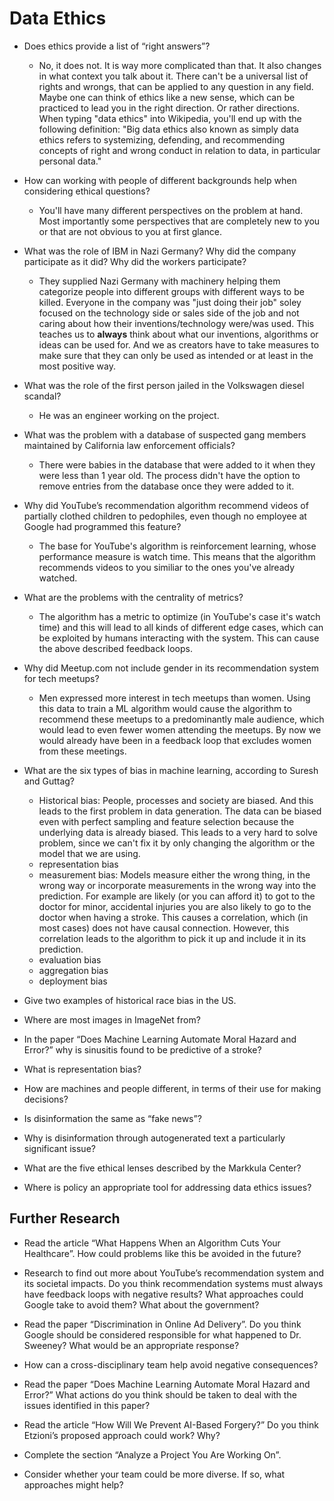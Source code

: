 # Data Ethics

- Does ethics provide a list of “right answers”?
  - No, it does not. It is way more complicated than that. It also changes in what context you talk about it. There can't be a universal list of rights and wrongs, that can be applied to any question in any field. Maybe one can think of ethics like a new sense, which can be practiced to lead you in the right direction. Or rather directions. When typing "data ethics" into Wikipedia, you'll end up with the following definition: "Big data ethics also known as simply data ethics refers to systemizing, defending, and recommending concepts of right and wrong conduct in relation to data, in particular personal data."

- How can working with people of different backgrounds help when considering ethical questions?
  - You'll have many different perspectives on the problem at hand. Most importantly some perspectives that are completely new to you or that are not obvious to you at first glance.

- What was the role of IBM in Nazi Germany? Why did the company participate as it did? Why did the workers participate?
  - They supplied Nazi Germany with machinery helping them categorize people into different groups with different ways to be killed. Everyone in the company was "just doing their job" soley focused on the technology side or sales side of the job and not caring about how their inventions/technology were/was used. This teaches us to **always** think about what our inventions, algorithms or ideas can be used for. And we as creators have to take measures to make sure that they can only be used as intended or at least in the most positive way.

- What was the role of the first person jailed in the Volkswagen diesel scandal?
  - He was an engineer working on the project.

- What was the problem with a database of suspected gang members maintained by California law enforcement officials?
  - There were babies in the database that were added to it when they were less than 1 year old. The process didn't have the option to remove entries from the database once they were added to it.

- Why did YouTube’s recommendation algorithm recommend videos of partially clothed children to pedophiles, even though no employee at Google had programmed this feature?
  - The base for YouTube's algorithm is reinforcement learning, whose performance measure is watch time. This means that the algorithm recommends videos to you similiar to the ones you've already watched.

- What are the problems with the centrality of metrics?
  - The algorithm has a metric to optimize (in YouTube's case it's watch time) and this will lead to all kinds of different edge cases, which can be exploited by humans interacting with the system. This can cause the above described feedback loops.

- Why did Meetup.com not include gender in its recommendation system for tech meetups?
  - Men expressed more interest in tech meetups than women. Using this data to train a ML algorithm would cause the algorithm to recommend these meetups to a predominantly male audience, which would lead to even fewer women attending the meetups. By now we would already have been in a feedback loop that excludes women from these meetings.

- What are the six types of bias in machine learning, according to Suresh and Guttag?
  - Historical bias: People, processes and society are biased. And this leads to the first problem in data generation. The data can be biased even with perfect sampling and feature selection because the underlying data is already biased. This leads to a very hard to solve problem, since we can't fix it by only changing the algorithm or the model that we are using.
  - representation bias
  - measurement bias: Models measure either the wrong thing, in the wrong way or incorporate measurements in the wrong way into the prediction. For example are likely (or you can afford it) to got to the doctor for minor, accidental injuries you are also likely to go to the doctor when having a stroke. This causes a correlation, which (in most cases) does not have causal connection. However, this correlation leads to the algorithm to pick it up and include it in its prediction.
  - evaluation bias
  - aggregation bias
  - deployment bias

- Give two examples of historical race bias in the US.

- Where are most images in ImageNet from?

- In the paper “Does Machine Learning Automate Moral Hazard and Error?” why is sinusitis found to be predictive of a stroke?

- What is representation bias?

- How are machines and people different, in terms of their use for making decisions?

- Is disinformation the same as “fake news”?

- Why is disinformation through autogenerated text a particularly significant issue?

- What are the five ethical lenses described by the Markkula Center?

- Where is policy an appropriate tool for addressing data ethics issues?

## Further Research
- Read the article “What Happens When an Algorithm Cuts Your Healthcare”. How could problems like this be avoided in the future?

- Research to find out more about YouTube’s recommendation system and its societal impacts. Do you think recommendation systems must always have feedback loops with negative results? What approaches could Google take to avoid them? What about the government?

- Read the paper “Discrimination in Online Ad Delivery”. Do you think Google should be considered responsible for what happened to Dr. Sweeney? What would be an appropriate response?

- How can a cross-disciplinary team help avoid negative consequences?

- Read the paper “Does Machine Learning Automate Moral Hazard and Error?” What actions do you think should be taken to deal with the issues identified in this paper?

- Read the article “How Will We Prevent AI-Based Forgery?” Do you think Etzioni’s proposed approach could work? Why?

- Complete the section “Analyze a Project You Are Working On”.

- Consider whether your team could be more diverse. If so, what approaches might help?
